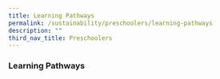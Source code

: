 ```yaml
---
title: Learning Pathways
permalink: /sustainability/preschoolers/learning-pathways
description: ""
third_nav_title: Preschoolers
---
```

### **Learning Pathways**